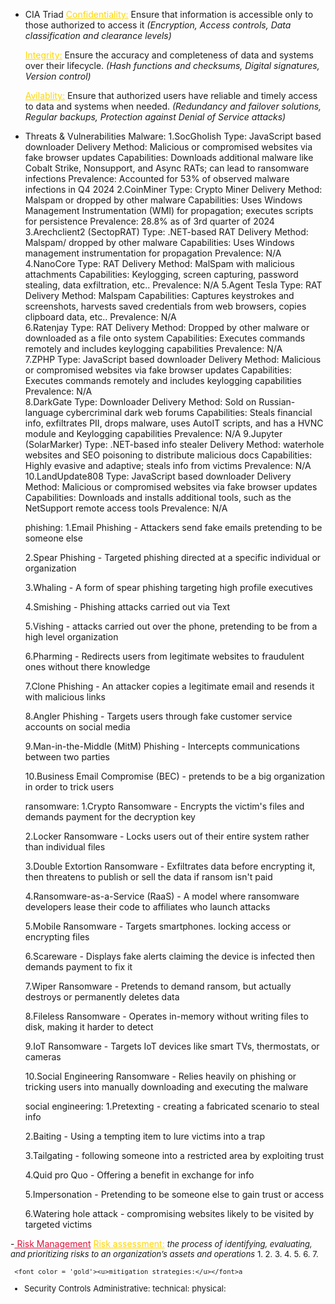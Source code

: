 - CIA Triad
	<font color = 'gold'><u>Confidentiality:</u></font> Ensure that information is accessible only to those authorized to access it *(Encryption, Access controls, Data classification and clearance levels)*
	
	<font color = 'gold'><u>Integrity:</u> </font> Ensure the accuracy and completeness of data and systems over their lifecycle.
	*(Hash functions and checksums, Digital signatures, Version control)*
	
	<font color = 'gold'><u>Avilablity:</u> </font> Ensure that authorized users have reliable and timely access to data and systems when needed.
	*(Redundancy and failover solutions, Regular backups, Protection against Denial of Service attacks)*

- Threats & Vulnerabilities
	Malware:
	 1.SocGholish
		 Type: JavaScript based downloader
		 Delivery Method: Malicious or compromised websites via fake browser updates
		 Capabilities: Downloads additional malware like Cobalt Strike, Nonsupport, and Async RATs; can lead to ransomware infections
		 Prevalence:  Accounted for 53% of observed malware infections in Q4 2024
	 2.CoinMiner
		 Type: Crypto Miner
		 Delivery Method: Malspam or dropped by other malware
		 Capabilities: Uses Windows Management Instrumentation (WMI) for propagation; executes scripts for persistence
		 Prevalence:  28.8% as of 3rd quarter of 2024 	 
	 3.Arechclient2 (SectopRAT)
		 Type: .NET-based RAT
		 Delivery Method: Malspam/ dropped by other malware
		 Capabilities: Uses Windows management instrumentation for propagation
		 Prevalence:  N/A	 
	 4.NanoCore
		 Type: RAT
		 Delivery Method: MalSpam with malicious attachments
		 Capabilities: Keylogging, screen capturing, password stealing, data exfiltration, etc..
		 Prevalence: N/A
	 5.Agent Tesla
		 Type: RAT
		 Delivery Method: Malspam
		 Capabilities: Captures keystrokes and screenshots, harvests saved credentials from web browsers, copies clipboard data, etc..
		 Prevalence: N/A 	 
	 6.Ratenjay
		 Type: RAT
		 Delivery Method: Dropped by other malware or downloaded as a file onto system
		 Capabilities: Executes commands remotely and includes keylogging capabilities
		 Prevalence:  N/A	 
	 7.ZPHP
		 Type: JavaScript based downloader
		 Delivery Method: Malicious or compromised websites via fake browser updates
		 Capabilities: Executes commands remotely and includes keylogging capabilities
		 Prevalence:  N/A	 
	 8.DarkGate
		 Type: Downloader
		 Delivery Method: Sold on Russian-language cybercriminal dark web forums
		 Capabilities: Steals financial info, exfiltrates PII, drops malware, uses AutoIT scripts, and has a HVNC module and Keylogging capabilities
		 Prevalence:  N/A
	 9.Jupyter (SolarMarker)
		 Type: .NET-based info stealer
		 Delivery Method: waterhole websites and SEO poisoning to distribute malicious docs
		 Capabilities: Highly evasive and adaptive; steals info from victims
		 Prevalence:  N/A
	 10.LandUpdate808
		 Type: JavaScript based downloader
		 Delivery Method: Malicious or compromised websites via fake browser updates
		 Capabilities: Downloads and installs additional tools, such as the NetSupport remote access tools
		 Prevalence:  N/A
	
	phishing:
	 1.Email Phishing - Attackers send fake emails pretending to be someone else
		
	 2.Spear Phishing - Targeted phishing directed at a specific individual or organization
	 	
	 3.Whaling - A form of spear phishing targeting high profile executives
		
	 4.Smishing - Phishing attacks carried out via Text
		
	 5.Vishing - attacks carried out over the phone, pretending to be from a high level organization
	
	 6.Pharming - Redirects users from legitimate websites to fraudulent ones without there  knowledge
		
	 7.Clone Phishing - An attacker copies a legitimate email and resends it with malicious links
		
	 8.Angler Phishing - Targets users through fake customer service accounts on social media
		
     9.Man-in-the-Middle (MitM) Phishing - Intercepts communications between two parties
		
	 10.Business Email Compromise (BEC) - pretends to be a big organization in order to trick users
		
	
	ransomware:
	 1.Crypto Ransomware - Encrypts the victim's files and demands payment for the decryption key
		
	 2.Locker Ransomware - Locks users out of their entire system rather than individual files
	
	 3.Double Extortion Ransomware - Exfiltrates data before encrypting it, then threatens to publish or sell the data if ransom isn't paid
	
	 4.Ransomware-as-a-Service (RaaS) - A model where ransomware developers lease their code to affiliates who launch attacks
	
	 5.Mobile Ransomware - Targets smartphones. locking access or encrypting files
	
	 6.Scareware - Displays fake alerts claiming the device is infected then demands payment to fix it
	
	 7.Wiper Ransomware - Pretends to demand ransom, but actually destroys or permanently deletes data
	
	 8.Fileless Ransomware - Operates in-memory without writing files to disk, making it harder to detect
	
	 9.IoT Ransomware - Targets IoT devices like smart TVs, thermostats, or cameras
	
	 10.Social Engineering Ransomware - Relies heavily on phishing or tricking users into manually downloading and executing the malware
		
	
	social engineering:
	 1.Pretexting - creating a fabricated scenario to steal info
		
	 2.Baiting - Using a tempting item to lure victims into a trap
		
	 3.Tailgating - following someone into a restricted area by exploiting trust
		
	 4.Quid pro Quo - Offering a benefit in exchange for info
		
	 5.Impersonation - Pretending to be someone else to gain trust or access
		
	 6.Watering hole attack - compromising websites likely to be visited by targeted victims
		

-<font color = 'crimson'><u> Risk Management</u></font>
	<font color  = 'Gold'><u>Risk assessment:</u></font> *<font size = 2,>the process of identifying, evaluating, and prioritizing risks to an organization’s assets and operations</size>*
	1.
	2.
	3.
	4.
	5.
	6.
	7.
	
	 <font color = 'gold'><u>mitigation strategies:</u></font>a


- Security Controls
	Administrative:
	technical:
	physical: